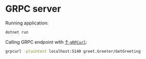 # GRPC server

Running application:

```bash
dotnet run
```

Calling GRPC endpoint with [↑ `gRPCurl`](https://github.com/fullstorydev/grpcurl):

```bash
grpcurl -plaintext localhost:5140 greet.Greeter/GetGreeting
```

